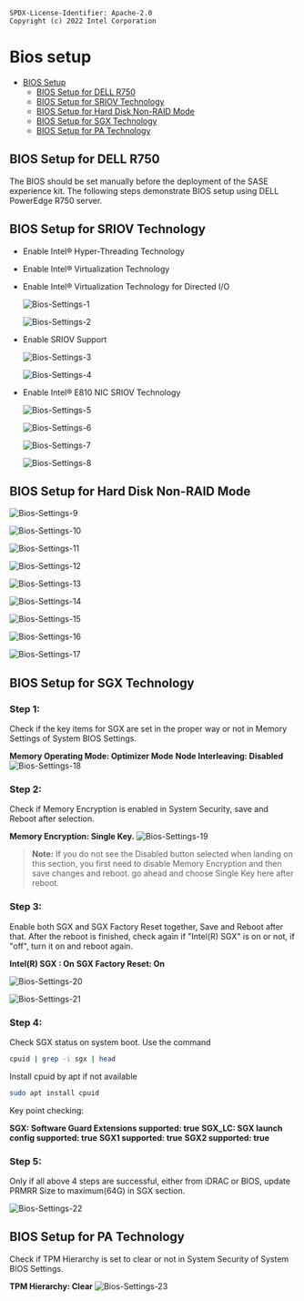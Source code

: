 ```text
SPDX-License-Identifier: Apache-2.0
Copyright (c) 2022 Intel Corporation
```
# Bios setup

- [BIOS Setup](#bios-setup)
    - [BIOS Setup for DELL R750](#bios-setup-for-dell-r750)
    - [BIOS Setup for SRIOV Technology](#bios-setup-for-sriov-technology)
    - [BIOS Setup for Hard Disk Non-RAID Mode](#bios-setup-for-hard-disk-non-raid-mode)
    - [BIOS Setup for SGX Technology](#bios-setup-for-sgx-technology)
    - [BIOS Setup for PA Technology](#bios-setup-for-pa-technology)

## BIOS Setup for DELL R750
The BIOS should be set manually before the deployment of the SASE experience kit. The following steps demonstrate BIOS setup using DELL PowerEdge R750 server.

## BIOS Setup for SRIOV Technology
- Enable Intel® Hyper-Threading Technology
- Enable Intel® Virtualization Technology
- Enable Intel® Virtualization Technology for Directed I/O

   ![Bios-Settings-1](../images/sase/bios-step-1.png)

   ![Bios-Settings-2](../images/sase/bios-step-2.png)

- Enable SRIOV Support

   ![Bios-Settings-3](../images/sase/bios-step-3.png)

   ![Bios-Settings-4](../images/sase/bios-step-4.png)

- Enable Intel® E810 NIC SRIOV Technology

   ![Bios-Settings-5](../images/sase/bios-step-5.png)

   ![Bios-Settings-6](../images/sase/bios-step-6.png)

   ![Bios-Settings-7](../images/sase/bios-step-7.png)

   ![Bios-Settings-8](../images/sase/bios-step-8.png)

## BIOS Setup for Hard Disk Non-RAID Mode

   ![Bios-Settings-9](../images/sase/bios-step-9.png)

   ![Bios-Settings-10](../images/sase/bios-step-10.png)

   ![Bios-Settings-11](../images/sase/bios-step-11.png)

   ![Bios-Settings-12](../images/sase/bios-step-12.png)

   ![Bios-Settings-13](../images/sase/bios-step-13.png)

   ![Bios-Settings-14](../images/sase/bios-step-14.png)

   ![Bios-Settings-15](../images/sase/bios-step-15.png)

   ![Bios-Settings-16](../images/sase/bios-step-16.png)

   ![Bios-Settings-17](../images/sase/bios-step-17.png)

## BIOS Setup for SGX Technology
### Step 1:

Check if the key items for SGX are set in the proper way or not in Memory Settings of System BIOS Settings.

**Memory Operating Mode: Optimizer Mode**
**Node Interleaving: Disabled**
   ![Bios-Settings-18](../images/sase/bios-step-18.png)

### Step 2:

Check if Memory Encryption is enabled in System Security,  save and Reboot after selection.

**Memory Encryption: Single Key.**
   ![Bios-Settings-19](../images/sase/bios-step-19.png)

> **Note:** If you do not see the Disabled button selected when landing on this section, you first need to disable Memory Encryption and then save changes and reboot. go ahead and choose Single Key here after reboot.

### Step 3:

Enable both SGX and SGX Factory Reset together, Save and Reboot after that. After the reboot is finished, check again if "Intel(R) SGX" is on or not, if "off", turn it on and reboot again.

**Intel(R) SGX : On**
**SGX Factory Reset: On**

   ![Bios-Settings-20](../images/sase/bios-step-20.png)

   ![Bios-Settings-21](../images/sase/bios-step-21.png)

### Step 4:

Check SGX status on system boot. Use the command

```shell.bash
cpuid | grep -i sgx | head
```
Install cpuid by apt if not available

```shell.bash
sudo apt install cpuid
```

Key point checking:

**SGX: Software Guard Extensions supported: true**
**SGX_LC: SGX launch config supported: true**
**SGX1 supported: true**
**SGX2 supported: true**

### Step 5:

Only if all above 4 steps are successful, either from iDRAC or BIOS, update PRMRR Size to maximum(64G) in SGX section.

   ![Bios-Settings-22](../images/sase/bios-step-22.png)

## BIOS Setup for PA Technology
Check if TPM Hierarchy is set to clear or not in System Security of System BIOS Settings. 

**TPM Hierarchy: Clear**
   ![Bios-Settings-23](../images/sase/bios-step-23.png)